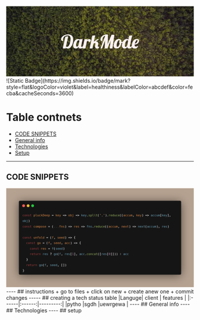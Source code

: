 <img src="DarkMode.png">
![Static Badge](https://img.shields.io/badge/mark?style=flat&logoColor=violet&label=healthiness&labelColor=abcdef&color=fecba&cacheSeconds=3600)


# Table contnets 
* [CODE SNIPPETS](#code-snippets)
* [General info](#general-info)
* [Technologies](#technologies)
* [Setup](#setup)
-------

## CODE SNIPPETS
<img src="carbon.png">
----
## instructions
+ go to files
+ click on new
+ create anew one
+ commit changes
-----
## creating a tech status table
|Languge| client | features |
|:------|:------:|---------:| 
|pytho  |sgdh    |uewrgewa  |
----
## General info
----
## Technologies
----
## setup
